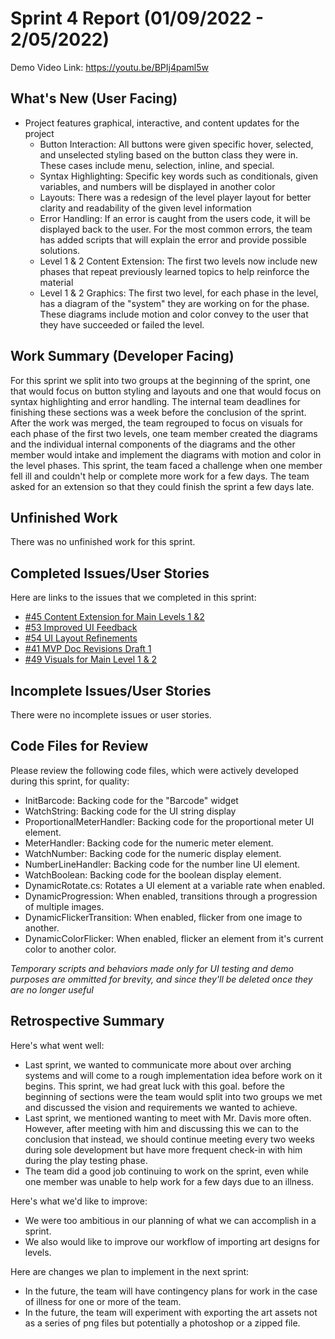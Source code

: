 # Sprint 4 Report (01/09/2022 - 2/05/2022)

Demo Video Link: https://youtu.be/BPIj4paml5w

## What's New (User Facing)

 * Project features graphical, interactive, and content updates for the project
   * Button Interaction: All buttons were given specific hover, selected, and unselected styling based on the button class they were in. These cases include menu, selection, inline, and special.
   * Syntax Highlighting: Specific key words such as conditionals, given variables, and numbers will be displayed in another color
   * Layouts: There was a redesign of the level player layout for better clarity and readability of the given level information
   * Error Handling: If an error is caught from the users code, it will be displayed back to the user. For the most common errors, the team has added scripts that will explain the error and provide possible solutions.
   * Level 1 & 2 Content Extension: The first two levels now include new phases that repeat previously learned topics to help reinforce the material
   * Level 1 & 2 Graphics: The first two level, for each phase in the level, has a diagram of the "system" they are working on for the phase. These diagrams include motion and color convey to the user that they have succeeded or failed the level.



## Work Summary (Developer Facing)

For this sprint we split into two groups at the beginning of the sprint, one that would focus on button styling and layouts and one that would focus on syntax highlighting and error handling. The internal team deadlines for finishing these sections was a week before the conclusion of the sprint. After the work was merged, the team regrouped to focus on visuals for each phase of the first two levels, one team member created the diagrams and the individual internal components of the diagrams and the other member would intake and implement the diagrams with motion and color in the level phases. This sprint, the team faced a challenge when one member fell ill and couldn't help or complete more work for a few days. The team asked for an extension so that they could finish the sprint a few days late. 

## Unfinished Work

There was no unfinished work for this sprint.

## Completed Issues/User Stories

Here are links to the issues that we completed in this sprint:

 * [#45 Content Extension for Main Levels 1 &2](https://github.com/WSUCptSCapstone-Fall2022Spring2023/psd-gamifiedapp/issues/45)
 * [#53 Improved UI Feedback](https://github.com/WSUCptSCapstone-Fall2022Spring2023/psd-gamifiedapp/issues/53)
 * [#54 UI Layout Refinements](https://github.com/WSUCptSCapstone-Fall2022Spring2023/psd-gamifiedapp/issues/54)
 * [#41 MVP Doc Revisions Draft 1](https://github.com/WSUCptSCapstone-Fall2022Spring2023/psd-gamifiedapp/issues/41)
 * [#49 Visuals for Main Level 1 & 2](https://github.com/WSUCptSCapstone-Fall2022Spring2023/psd-gamifiedapp/issues/49)

 ## Incomplete Issues/User Stories

 There were no incomplete issues or user stories.

## Code Files for Review

Please review the following code files, which were actively developed during this sprint, for quality:

- InitBarcode: Backing code for the "Barcode" widget
- WatchString: Backing code for the UI string display
- ProportionalMeterHandler: Backing code for the proportional meter UI element.
- MeterHandler: Backing code for the numeric meter element.
- WatchNumber: Backing code for the numeric display element.
- NumberLineHandler: Backing code for the number line UI element.
- WatchBoolean: Backing code for the boolean display element.
- DynamicRotate.cs: Rotates a UI element at a variable rate when enabled.
- DynamicProgression: When enabled, transitions through a progression of multiple images.
- DynamicFlickerTransition: When enabled, flicker from one image to another.
- DynamicColorFlicker: When enabled, flicker an element from it's current color to another color.

*Temporary scripts and behaviors made only for UI testing and demo purposes are ommitted for brevity, and since they'll be deleted once they are no longer useful*

## Retrospective Summary

Here's what went well:

  * Last sprint, we wanted to communicate more about over arching systems and will come to a rough implementation idea before work on it begins. This sprint, we had great luck with this goal. before the beginning of sections were the team would split into two groups we met and discussed the vision and requirements we wanted to achieve. 
  * Last sprint, we mentioned wanting to meet with Mr. Davis more often. However, after meeting with him and discussing this we can to the conclusion that instead, we should continue meeting every two weeks during sole development but have more frequent check-in with him during the play testing phase.
  * The team did a good job continuing to work on the sprint, even while one member was unable to help work for a few days due to an illness.

Here's what we'd like to improve:

   * We were too ambitious in our planning of what we can accomplish in a sprint. 
   * We also would like to improve our workflow of importing art designs for levels.

Here are changes we plan to implement in the next sprint:

   * In the future, the team will have contingency plans for work in the case of illness for one or more of the team.
   * In the future, the team will experiment with exporting the art assets not as a series of png files but potentially a photoshop or a zipped file.
